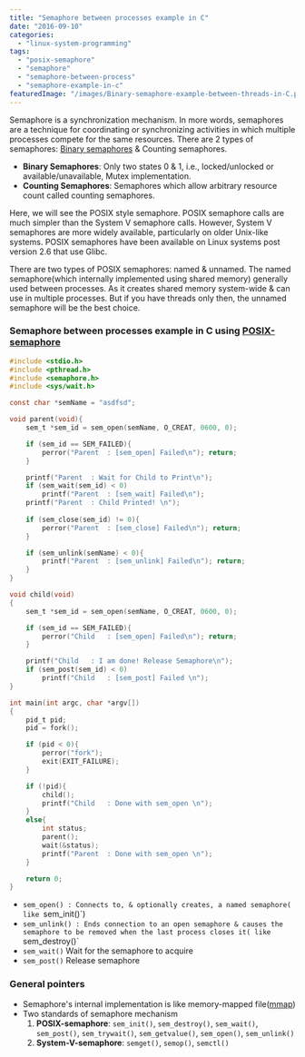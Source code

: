 ```yaml
---
title: "Semaphore between processes example in C"
date: "2016-09-10"
categories: 
  - "linux-system-programming"
tags: 
  - "posix-semaphore"
  - "semaphore"
  - "semaphore-between-process"
  - "semaphore-example-in-c"
featuredImage: "/images/Binary-semaphore-example-between-threads-in-C.png"
---
```


Semaphore is a synchronization mechanism. In more words, semaphores are a technique for coordinating or synchronizing activities in which multiple processes compete for the same resources. There are 2 types of semaphores: [Binary semaphores](/posts/binary-semaphore-example-between-threads-in-c/) & Counting semaphores. 

- **Binary Semaphores**: Only two states 0 & 1, i.e., locked/unlocked or available/unavailable, Mutex implementation.
- **Counting Semaphores**: Semaphores which allow arbitrary resource count called counting semaphores.

Here, we will see the POSIX style semaphore. POSIX semaphore calls are much simpler than the System V semaphore calls. However, System V semaphores are more widely available, particularly on older Unix-like systems. POSIX semaphores have been available on Linux systems post version 2.6 that use Glibc.

There are two types of POSIX semaphores: named & unnamed. The named semaphore(which internally implemented using shared memory) generally used between processes. As it creates shared memory system-wide & can use in multiple processes. But if you have threads only then, the unnamed semaphore will be the best choice.

### Semaphore between processes example in C using [POSIX-semaphore](http://www.csc.villanova.edu/~mdamian/threads/posixsem.html)

```c
#include <stdio.h>
#include <pthread.h>
#include <semaphore.h>
#include <sys/wait.h>

const char *semName = "asdfsd";

void parent(void){
    sem_t *sem_id = sem_open(semName, O_CREAT, 0600, 0);

    if (sem_id == SEM_FAILED){
        perror("Parent  : [sem_open] Failed\n"); return;
    }

    printf("Parent  : Wait for Child to Print\n");
    if (sem_wait(sem_id) < 0)
        printf("Parent  : [sem_wait] Failed\n");
    printf("Parent  : Child Printed! \n");
    
    if (sem_close(sem_id) != 0){
        perror("Parent  : [sem_close] Failed\n"); return;
    }

    if (sem_unlink(semName) < 0){
        printf("Parent  : [sem_unlink] Failed\n"); return;
    }
}

void child(void)
{
    sem_t *sem_id = sem_open(semName, O_CREAT, 0600, 0);

    if (sem_id == SEM_FAILED){
        perror("Child   : [sem_open] Failed\n"); return;        
    }

    printf("Child   : I am done! Release Semaphore\n");
    if (sem_post(sem_id) < 0)
        printf("Child   : [sem_post] Failed \n");
}

int main(int argc, char *argv[])
{
    pid_t pid;
    pid = fork();

    if (pid < 0){
        perror("fork");
        exit(EXIT_FAILURE);
    }

    if (!pid){
        child();
        printf("Child   : Done with sem_open \n");
    }
    else{
        int status;
        parent();
        wait(&status);
        printf("Parent  : Done with sem_open \n");
    }

    return 0;
}
```

- `sem_open() : Connects to, & optionally creates, a named semaphore( like `sem_init()`)
- `sem_unlink() : Ends connection to an open semaphore & causes the semaphore to be removed when the last process closes it( like `sem_destroy()`
- `sem_wait()` Wait for the semaphore to acquire
- `sem_post()` Release semaphore

### General pointers

- Semaphore's internal implementation is like memory-mapped file([mmap](/posts/mmap/))
- Two standards of semaphore mechanism
    1. **POSIX-semaphore**: `sem_init()`, `sem_destroy()`, `sem_wait()`, `sem_post()`, `sem_trywait()`, `sem_getvalue()`, `sem_open()`, `sem_unlink()`
    2. **System-V-semaphore**: `semget()`, `semop()`, `semctl()`

